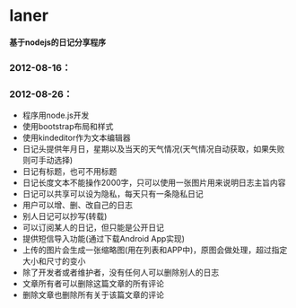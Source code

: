 ﻿laner
=========

#### 基于nodejs的日记分享程序 ####

### 2012-08-16： ###
### 2012-08-26： ###
* 程序用node.js开发
* 使用bootstrap布局和样式
* 使用kindeditor作为文本编辑器
* 日记头提供年月日，星期以及当天的天气情况(天气情况自动获取，如果失败则可手动选择)
* 日记有标题，也可不用标题
* 日记长度文本不能操作2000字，只可以使用一张图片用来说明日志主旨内容
* 日记可以共享可以设为隐私，每天只有一条隐私日记
* 用户可以增、删、改自己的日志
* 别人日记可以抄写(转载)
* 可以订阅某人的日记，但只能是公开日记
* 提供短信导入功能(通过下载Android App实现)
* 上传的图片会生成一张缩略图(用在列表和APP中)，原图会做处理，超过指定大小和尺寸的变小
* 除了开发者或者维护者，没有任何人可以删除别人的日志
* 文章所有者可以删除这篇文章的所有评论
* 删除文章也删除所有关于该篇文章的评论